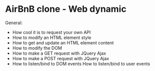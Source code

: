 # AirBnB clone - Web dynamic

General:

* How cool it is to request your own API
* How to modify an HTML element style
* How to get and update an HTML element content
* How to modify the DOM
* How to make a GET request with JQuery Ajax
* How to make a POST request with JQuery Ajax
* How to listen/bind to DOM events
How to listen/bind to user events